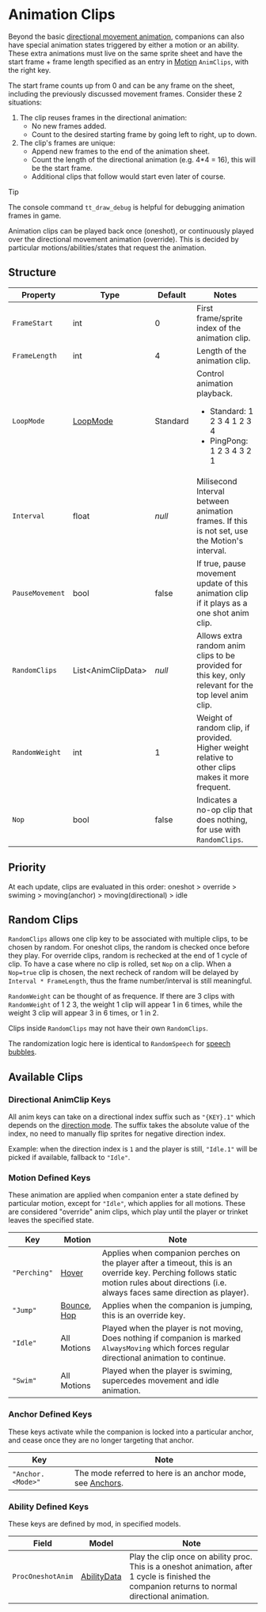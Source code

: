 # Animation Clips

Beyond the basic [directional movement animation](3.0-Direction.md), companions can also have special animation states triggered by either a motion or an ability. These extra animations must live on the same sprite sheet and have the start frame + frame length specified as an entry in [Motion](3-Motion.md) `AnimClips`, with the right key.

The start frame counts up from 0 and can be any frame on the sheet, including the previously discussed movement frames. Consider these 2 situations:
1. The clip reuses frames in the directional animation:
    - No new frames added.
    - Count to the desired starting frame by going left to right, up to down.
1. The clip's frames are unique:
    - Append new frames to the end of the animation sheet.
    - Count the length of the directional animation (e.g. 4*4 = 16), this will be the start frame.
    - Additional clips that follow would start even later of course.

> [!TIP]
> The console command `tt_draw_debug` is helpful for debugging animation frames in game.

Animation clips can be played back once (oneshot), or continuously played over the directional movement animation (override). This is decided by particular motions/abilities/states that request the animation.

## Structure

| Property | Type | Default | Notes |
| -------- | ---- | ------- | ----- |
| `FrameStart` | int | 0 | First frame/sprite index of the animation clip. |
| `FrameLength` | int | 4 | Length of the animation clip. |
| `LoopMode` | [LoopMode](~/api/TrinketTinker.Models.LoopMode.yml) | Standard | Control animation playback. <ul><li>Standard: 1 2 3 4 1 2 3 4</li><li>PingPong:  1 2 3 4 3 2 1</li><ul> |
| `Interval` | float | _null_ | Milisecond Interval between animation frames. If this is not set, use the Motion's interval. |
| `PauseMovement` | bool | false | If true, pause movement update of this animation clip if it plays as a one shot anim clip. |
| `RandomClips` | List\<AnimClipData\> | _null_ | Allows extra random anim clips to be provided for this key, only relevant for the top level anim clip. |
| `RandomWeight` | int | 1 | Weight of random clip, if provided. Higher weight relative to other clips makes it more frequent. |
| `Nop` | bool | false | Indicates a no-op clip that does nothing, for use with `RandomClips`. |

## Priority

At each update, clips are evaluated in this order: oneshot > override > swiming > moving(anchor) > moving(directional) > idle

## Random Clips

`RandomClips` allows one clip key to be associated with multiple clips, to be chosen by random. For oneshot clips, the random is checked once before they play. For override clips, random is rechecked at the end of 1 cycle of clip. To have a case where no clip is rolled, set `Nop` on a clip. When a `Nop=true` clip is chosen, the next recheck of random will be delayed by `Interval * FrameLength`, thus the frame number/interval is still meaningful.

`RandomWeight` can be thought of as frequence. If there are 3 clips with `RandomWeight` of 1 2 3, the weight 1 clip will appear 1 in 6 times, while the weight 3 clip will appear 3 in 6 times, or 1 in 2.

Clips inside `RandomClips` may not have their own `RandomClips`.

The randomization logic here is identical to `RandomSpeech` for [speech bubbles](3.3-Speech%20Bubbles.md).

## Available Clips

### Directional AnimClip Keys

All anim keys can take on a directional index suffix such as `"{KEY}.1"` which depends on the [direction mode](3.0-Direction.md). The suffix takes the absolute value of the index, no need to manually flip sprites for negative direction index.

Example: when the direction index is `1` and the player is still, `"Idle.1"` will be picked if available, fallback to `"Idle"`.

### Motion Defined Keys

These animation are applied when companion enter a state defined by particular motion, except for `"Idle"`, which applies for all motions. These are considered "override" anim clips, which play until the player or trinket leaves the specified state.

| Key | Motion | Note |
| --- | ------ | ---- |
| `"Perching"` | [Hover](3.z.001-Hover.md) | Applies when companion perches on the player after a timeout, this is an override key. Perching follows static motion rules about directions (i.e. always faces same direction as player). |
| `"Jump"` | [Bounce](3.z.002-Bounce.md), [Hop](3.z.003-Hop.md) | Applies when the companion is jumping, this is an override key. |
| `"Idle"` | All Motions | Played when the player is not moving, Does nothing if companion is marked `AlwaysMoving` which forces regular directional animation to continue. |
| `"Swim"` | All Motions | Played when the player is swiming, supercedes movement and idle animation. |

### Anchor Defined Keys

These keys activate while the companion is locked into a particular anchor, and cease once they are no longer targeting that anchor.

| Key | Note |
| --- | ---- |
| `"Anchor.<Mode>"` | The mode referred to here is an anchor mode, see [Anchors](3.1-Anchors.md). |

### Ability Defined Keys

These keys are defined by mod, in specified models.

| Field | Model | Note |
| ----- | ----- | ---- |
| `ProcOneshotAnim` | [AbilityData](4-Ability.md) | Play the clip once on ability proc. This is a oneshot animation, after 1 cycle is finished the companion returns to normal directional animation. |
